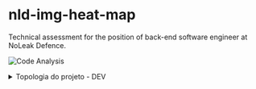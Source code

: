# nld-img-heat-map

Technical assessment for the position of back-end software engineer at NoLeak Defence.

![Code Analysis](https://github.com/lwglg/nld-img-heat-map/actions/workflows/ci.yml/badge.svg)

<details>
<summary>Topologia do projeto - DEV</summary>

![Topologia do projeto - DEV](./resources/docs/images/docker-topology-develop.png)

</details>
